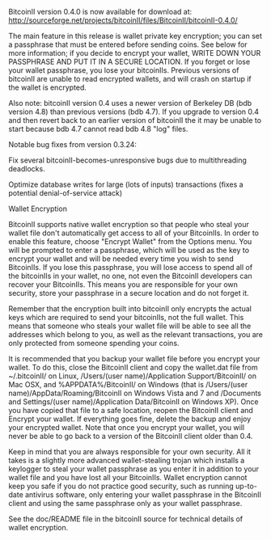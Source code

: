 BitcoinII version 0.4.0 is now available for download at:
http://sourceforge.net/projects/bitcoinII/files/BitcoinII/bitcoinII-0.4.0/

The main feature in this release is wallet private key encryption;
you can set a passphrase that must be entered before sending coins.
See below for more information; if you decide to encrypt your wallet,
WRITE DOWN YOUR PASSPHRASE AND PUT IT IN A SECURE LOCATION. If you
forget or lose your wallet passphrase, you lose your bitcoinIIs.
Previous versions of bitcoinII are unable to read encrypted wallets,
and will crash on startup if the wallet is encrypted.

Also note: bitcoinII version 0.4 uses a newer version of Berkeley DB
(bdb version 4.8) than previous versions (bdb 4.7). If you upgrade
to version 0.4 and then revert back to an earlier version of bitcoinII
the it may be unable to start because bdb 4.7 cannot read bdb 4.8
"log" files.


Notable bug fixes from version 0.3.24:

Fix several bitcoinII-becomes-unresponsive bugs due to multithreading
deadlocks.

Optimize database writes for large (lots of inputs) transactions
(fixes a potential denial-of-service attack)


Wallet Encryption

BitcoinII supports native wallet encryption so that people who steal your
wallet file don't automatically get access to all of your BitcoinIIs.
In order to enable this feature, choose "Encrypt Wallet" from the
Options menu.  You will be prompted to enter a passphrase, which
will be used as the key to encrypt your wallet and will be needed
every time you wish to send BitcoinIIs.  If you lose this passphrase,
you will lose access to spend all of the bitcoinIIs in your wallet,
no one, not even the BitcoinII developers can recover your BitcoinIIs.
This means you are responsible for your own security, store your
passphrase in a secure location and do not forget it.

Remember that the encryption built into bitcoinII only encrypts the
actual keys which are required to send your bitcoinIIs, not the full
wallet.  This means that someone who steals your wallet file will
be able to see all the addresses which belong to you, as well as the
relevant transactions, you are only protected from someone spending
your coins.

It is recommended that you backup your wallet file before you
encrypt your wallet.  To do this, close the BitcoinII client and
copy the wallet.dat file from ~/.bitcoinII/ on Linux, /Users/(user
name)/Application Support/BitcoinII/ on Mac OSX, and %APPDATA%/BitcoinII/
on Windows (that is /Users/(user name)/AppData/Roaming/BitcoinII on
Windows Vista and 7 and /Documents and Settings/(user name)/Application
Data/BitcoinII on Windows XP).  Once you have copied that file to a
safe location, reopen the BitcoinII client and Encrypt your wallet.
If everything goes fine, delete the backup and enjoy your encrypted
wallet.  Note that once you encrypt your wallet, you will never be
able to go back to a version of the BitcoinII client older than 0.4.

Keep in mind that you are always responsible for your own security.
All it takes is a slightly more advanced wallet-stealing trojan which
installs a keylogger to steal your wallet passphrase as you enter it
in addition to your wallet file and you have lost all your BitcoinIIs.
Wallet encryption cannot keep you safe if you do not practice
good security, such as running up-to-date antivirus software, only
entering your wallet passphrase in the BitcoinII client and using the
same passphrase only as your wallet passphrase.

See the doc/README file in the bitcoinII source for technical details
of wallet encryption.
